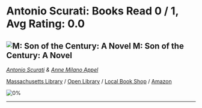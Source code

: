 # Antonio Scurati:  Books Read 0 / 1, Avg Rating: 0.0 

## ![M: Son of the Century: A Novel](https://covers.openlibrary.org/b/isbn/978-0062956118-M.jpg) M: Son of the Century: A Novel
*[Antonio Scurati](../authors/AntonioScurati) & [Anne Milano Appel](../authors/AnneMilanoAppel)*

[Massachusetts Library](https://library.minlib.net/search/i=978-0062956118) / [Open Library](https://openlibrary.org/isbn/978-0062956118) / [Local Book Shop](https://bookshop.org/book/978-0062956118) / [Amazon](https://smile.amazon.com/dp/0062956116)

![0%](https://progress-bar.dev/0) 



---
